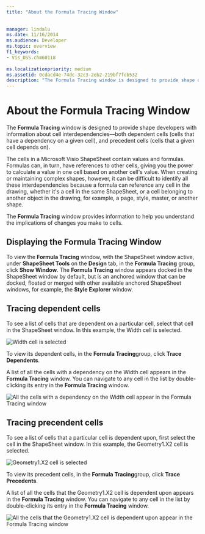 ```yaml
---
title: "About the Formula Tracing Window"
 
 
manager: lindalu
ms.date: 11/16/2014
ms.audience: Developer
ms.topic: overview
f1_keywords:
- Vis_DSS.chm60118
 
ms.localizationpriority: medium
ms.assetid: 0cdacd4e-74dc-32c3-2eb2-219bf7fcb532
description: "The Formula Tracing window is designed to provide shape developers with information about cell interdependencies—both dependent cells (cells that have a dependency on a given cell), and precedent cells (cells that a given cell depends on)."
---
```


# About the Formula Tracing Window

The **Formula Tracing** window is designed to provide shape developers with information about cell interdependencies—both dependent cells (cells that have a dependency on a given cell), and precedent cells (cells that a given cell depends on).
  
The cells in a Microsoft Visio ShapeSheet contain values and formulas. Formulas can, in turn, have references to other cells, giving you the power to calculate a value in one cell based on another cell's value. When creating or maintaining complex shapes, however, it can be difficult to identify all these interdependencies because a formula can reference any cell in the drawing, whether it's a cell in the same ShapeSheet, or a cell belonging to another object in the drawing, for example, a page, style, master, or another shape.
  
The **Formula Tracing** window provides information to help you understand the implications of changes you make to cells.
  
## Displaying the Formula Tracing Window

To view the **Formula Tracing** window, with the ShapeSheet window active, under **ShapeSheet Tools** on the **Design** tab, in the **Formula Tracing** group, click **Show Window**. The **Formula Tracing** window appears docked in the ShapeSheet window by default, but is an anchored window that can be docked, floated or merged with other available anchored ShapeSheet windows, for example, the **Style Explorer** window.

## Tracing dependent cells

To see a list of cells that are dependent on a particular cell, select that cell in the ShapeSheet window. In this example, the Width cell is selected.
  
![Width cell is selected](media/ShapeSheetDependents_UI_01_ZA01039814.gif)
  
To view its dependent cells, in the **Formula Tracing**group, click **Trace Dependents**.
  
A list of all the cells with a dependency on the Width cell appears in the **Formula Tracing** window. You can navigate to any cell in the list by double-clicking its entry in the **Formula Tracing** window.
  
![All the cells with a dependency on the Width cell appear in the Formula Tracing window](media/ShapeSheetDependents_UI_02_ZA01039815.gif)
  
## Tracing precendent cells

To see a list of cells that a particular cell is dependent upon, first select the cell in the ShapeSheet window. In this example, the Geometry1.X2 cell is selected.
  
![Geometry1.X2 cell is selected](media/ShapeSheetPrecedents_UI_01_ZA01039817.gif)
  
To view its precedent cells, in the **Formula Tracing**group, click **Trace Precedents**.
  
A list of all the cells that the Geometry1.X2 cell is dependent upon appears in the **Formula Tracing** window. You can navigate to any cell in the list by double-clicking its entry in the **Formula Tracing** window.
  
![All the cells that the Geometry1.X2 cell is dependent upon appear in the Formula Tracing window](media/ShapeSheetPrecedents_UI_02_ZA01039818.gif)
  